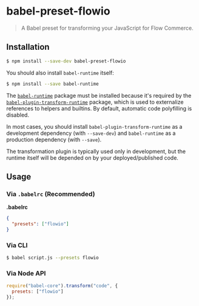 # babel-preset-flowio

> A Babel preset for transforming your JavaScript for Flow Commerce.

## Installation

```sh
$ npm install --save-dev babel-preset-flowio
```

You should also install `babel-runtime` itself:

```sh
$ npm install --save babel-runtime
```

The [`babel-runtime`](https://www.npmjs.com/package/babel-runtime) package must be installed because it's required by the [`babel-plugin-transform-runtime`](https://babeljs.io/docs/plugins/transform-runtime/) package, which is used to externalize references
to helpers and builtins. By default, automatic code polyfilling is disabled.

In most cases, you should install `babel-plugin-transform-runtime` as a development dependency (with `--save-dev`) and `babel-runtime` as a production dependency (with `--save`).

The transformation plugin is typically used only in development, but the runtime itself will be depended on by your deployed/published code.

## Usage

### Via `.babelrc` (Recommended)

**.babelrc**

```json
{
  "presets": ["flowio"]
}
```

### Via CLI

```sh
$ babel script.js --presets flowio
```

### Via Node API

```javascript
require("babel-core").transform("code", {
  presets: ["flowio"]
});
```
